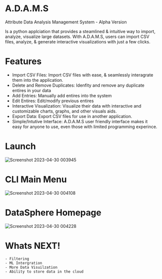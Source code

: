 # A.D.A.M.S
Attribute Data Analysis Management System - Alpha Version 

Is a python applciation that provides a steamlined & intuitive way to import, analyze, visualize large datasets. With A.D.A.M.S, users can import CSV files, analyze, & generate interactive visualizations with just a few clicks.

# Features
  - Import CSV Files: Import CSV files with ease, & seamlessly interagrate them into the application.
  - Delete and Remove Duplicates: Idenfity and remove any duplicate entires in your data
  - Add Entries: Manually add entires into the system
  - Edit Entires: Edit/modify previous entires
  - Interactive Visualization: Visualize their data with interactive and customizable charts, graphs, and other visuals aids.
  - Export Data: Export CSV files for use in another application. 
  - Simple/Intutive Interface: A.D.A.M.S user friendly interface makes it easy for anyone to use, even those with limited programming experince. 


# Launch


  ![Screenshot 2023-04-30 003945](https://user-images.githubusercontent.com/132188683/235341659-f6c465ec-035a-4c98-9b99-bfd7bea7a433.png)
  
  
# CLI Main Menu

![Screenshot 2023-04-30 004108](https://user-images.githubusercontent.com/132188683/235341689-88fddc8f-53a5-421a-ad3b-c7f2b637990b.png)

# DataSphere Homepage


![Screenshot 2023-04-30 004228](https://user-images.githubusercontent.com/132188683/235341752-3f7eebda-51e8-4596-b320-c223c9073066.png)


  # Whats NEXT!

    - Filtering
    - ML Intergration 
    - More Data Visuilzation 
    - Ability to store data in the cloud
  
